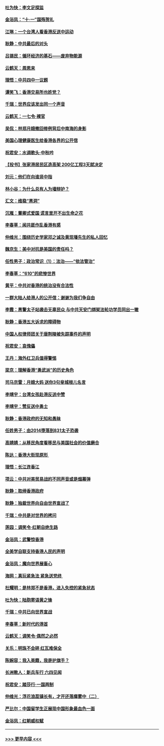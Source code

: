 #### [吐为快：李文足探监](../pages/nsc993/n11509622.md?t=09101111) 
#### [金浴凤：“十‧一”国殇贺礼](../pages/nsc993/n11509593.md?t=09101111) 
#### [江琳：一个台湾人看香港反送中运动](../pages/nsc993/n11509211.md?t=09101111) 
#### [耿静：中共最后的对头](../pages/nsc993/n11508308.md?t=09101111) 
#### [吕锡民：循环经济的基石——废弃物能源](../pages/nsc993/n11508212.md?t=09101111) 
#### [云鹤天：周恩来](../pages/nsc993/n11508055.md?t=09101111) 
#### [理悟：中共四中一议题](../pages/nsc993/n11507782.md?t=09101111) 
#### [谭笑飞：香港交易所也姓党？](../pages/nsc993/n11507753.md?t=09101111) 
#### [千瑞：世界应该发出同一个声音](../pages/nsc993/n11507290.md?t=09101111) 
#### [云鹤天：一七令‧裸官](../pages/nsc993/n11507177.md?t=09101111) 
#### [吴侃：林郑月娥撤回修例背后中南海的身影](../pages/nsc993/n11506876.md?t=09101111) 
#### [美国心理健康医生给香港各界的公开信](../pages/nsc993/n11506809.md?t=09101111) 
#### [祝君安：水调歌头‧中秋吟](../pages/nsc993/n11506758.md?t=09101111) 
#### [【投书】张家港居民区造高架 200亿工程3天就决定](../pages/nsc993/n11506682.md?t=09101111) 
#### [刘元：他们在向谁竖中指](../pages/nsc993/n11505384.md?t=09101111) 
#### [林小谷：为什么总有人为墙辩护？](../pages/nsc993/n11505226.md?t=09101111) 
#### [汇文：维稳“黑洞”](../pages/nsc993/n11504347.md?t=09101111) 
#### [沉雁：董卿式爱国 谎言里开不出生命之花](../pages/nsc993/n11503215.md?t=09101111) 
#### [李春草：闻共匪作乱香港有感](../pages/nsc993/n11503072.md?t=09101111) 
#### [仲维光：围绕历史学家邓之诚及黄现璠先生的私人回忆](../pages/nsc993/n11501330.md?t=09101111) 
#### [魏京生：美中对抗是美国的责任吗？](../pages/nsc993/n11500723.md?t=09101111) 
#### [任性男子：政治常识（1）：法治——“依法管治”](../pages/nsc993/n11500791.md?t=09101111) 
#### [李春草：“610”的悲惨世界](../pages/nsc993/n11501141.md?t=09101111) 
#### [黄平：中共对香港的统治没有合法性](../pages/nsc993/n11499473.md?t=09101111) 
#### [一群大陆人给港人的公开信：谢谢为我们争自由](../pages/nsc993/n11500402.md?t=09101111) 
#### [李霞：黑警太子站袭击无辜民众 与中共天安门绑架法轮功学员同出一辙](../pages/nsc993/n11499805.md?t=09101111) 
#### [耿静：香港五大诉求的障碍物](../pages/nsc993/n11497578.md?t=09101111) 
#### [中国人权律师团关于唐荆陵被失踪事件的声明](../pages/nsc993/n11500014.md?t=09101111) 
#### [祝君安：哀傀儡](../pages/nsc993/n11499776.md?t=09101111) 
#### [王丹：海外红卫兵值得警惕](../pages/nsc993/n11498138.md?t=09101111) 
#### [梁京：理解香港“勇武派”的历史角色](../pages/nsc993/n11498006.md?t=09101111) 
#### [司马京雷：月娥大妈  送你3句皇城根儿名言](../pages/nsc993/n11497885.md?t=09101111) 
#### [李靖宇：台湾女孩赴港反送中赞](../pages/nsc993/n11497721.md?t=09101111) 
#### [李靖宇：赞反送中勇士](../pages/nsc993/n11497452.md?t=09101111) 
#### [耿静：香港政府的无知和愚昧](../pages/nsc993/n11494238.md?t=09101111) 
#### [任姓男子：由2014堕落到831太子恐袭](../pages/nsc993/n11496683.md?t=09101111) 
#### [高婧婧：从移民角度看移民与美国社会的价值磨合](../pages/nsc993/n11495757.md?t=09101111) 
#### [陈达：香港大街现原形 ](../pages/nsc993/n11495441.md?t=09101111) 
#### [理悟：长江连香江](../pages/nsc993/n11495377.md?t=09101111) 
#### [项云：中共对美贸易战的不同声音或是烟幕弹](../pages/nsc993/n11494929.md?t=09101111) 
#### [耿静：取缔香港政府](../pages/nsc993/n11494218.md?t=09101111) 
#### [耿静：独裁世界向自由世界宣战了](../pages/nsc993/n11494190.md?t=09101111) 
#### [千瑞：中共是对世界的拷问](../pages/nsc993/n11493021.md?t=09101111) 
#### [莲园：调笑令‧红朝自绝生路](../pages/nsc993/n11493011.md?t=09101111) 
#### [金浴凤：武警惊香港](../pages/nsc993/n11492994.md?t=09101111) 
#### [全美学自联支持香港人民的声明](../pages/nsc993/n11492630.md?t=09101111) 
#### [金浴凤：魔向世界展畜心](../pages/nsc993/n11492599.md?t=09101111) 
#### [海网：真玩紧急法 紧急送党终 ](../pages/nsc993/n11492535.md?t=09101111) 
#### [杜耀明：是林郑不是香港，进入失控的紧急状态](../pages/nsc993/n11491420.md?t=09101111) 
#### [吐为快：陆胞寄语黄之锋](../pages/nsc993/n11491117.md?t=09101111) 
#### [千瑞：中共已向世界宣战](../pages/nsc993/n11490123.md?t=09101111) 
#### [李春草：新时代的港首](../pages/nsc993/n11489864.md?t=09101111) 
#### [云鹤天：调笑令·偶然之必然](../pages/nsc993/n11489701.md?t=09101111) 
#### [关乐：明珠不会碎 红瓦难保全](../pages/nsc993/n11489647.md?t=09101111) 
#### [陈婉容：我入美籍，我是护旗手？](../pages/nsc993/n11487908.md?t=09101111) 
#### [长洲散人：新兵车行 六四见闻](../pages/nsc993/n11487729.md?t=09101111) 
#### [祝君安：踏莎行‧一国两制](../pages/nsc993/n11487699.md?t=09101111) 
#### [仲维光：浮花浪蕊镇长有，才开还落瘴雾中（二）](../pages/nsc993/n11483286.md?t=09101111) 
#### [严比尔：中国留学生正展现中国形象最血色一面](../pages/nsc993/n11485145.md?t=09101111) 
#### [金浴凤：红朝威权赋](../pages/nsc993/n11485191.md?t=09101111) 

----
#### [ >>> 更早内容 <<< ](../indexes/nsc993-earlier.md)
